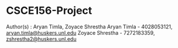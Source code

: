 # CSCE156-Project

Author(s) : Aryan Timla, Zoyace Shrestha
Aryan Timla - 4028053121, aryan.timla@huskers.unl.edu
Zoyace Shrestha - 7272183359, zshrestha2@huskers.unl.edu
